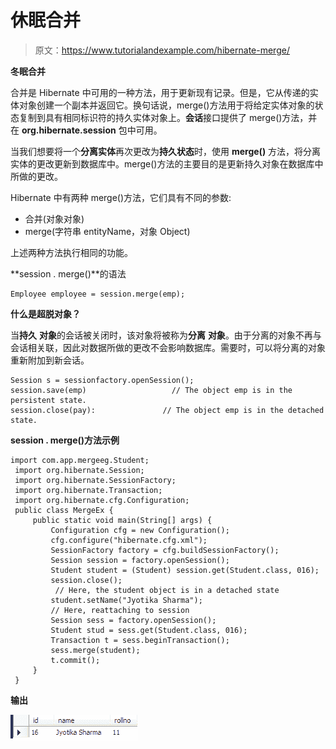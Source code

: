 # 休眠合并

> 原文：<https://www.tutorialandexample.com/hibernate-merge/>

**冬眠合并**

合并是 Hibernate 中可用的一种方法，用于更新现有记录。但是，它从传递的实体对象创建一个副本并返回它。换句话说，merge()方法用于将给定实体对象的状态复制到具有相同标识符的持久实体对象上。**会话**接口提供了 merge()方法，并在 **org.hibernate.session** 包中可用。

当我们想要将一个**分离实体**再次更改为**持久状态**时，使用 **merge()** 方法，将分离实体的更改更新到数据库中。merge()方法的主要目的是更新持久对象在数据库中所做的更改。

Hibernate 中有两种 merge()方法，它们具有不同的参数:

*   合并(对象对象)
*   merge(字符串 entityName，对象 Object)

上述两种方法执行相同的功能。

**session . merge()**的语法

```
Employee employee = session.merge(emp);       
```

**什么是超脱对象？**

当**持久** **对象**的会话被关闭时，该对象将被称为**分离** **对象**。由于分离的对象不再与会话相关联，因此对数据所做的更改不会影响数据库。需要时，可以将分离的对象重新附加到新会话。

```
Session s = sessionfactory.openSession();
session.save(emp)                   // The object emp is in the persistent state.
session.close(pay):               // The object emp is in the detached state. 
```

**session . merge()方法示例**

```
import com.app.mergeeg.Student;
 import org.hibernate.Session;
 import org.hibernate.SessionFactory;
 import org.hibernate.Transaction;
 import org.hibernate.cfg.Configuration;
 public class MergeEx {
     public static void main(String[] args) { 
         Configuration cfg = new Configuration();
         cfg.configure("hibernate.cfg.xml");
         SessionFactory factory = cfg.buildSessionFactory();
         Session session = factory.openSession();
         Student student = (Student) session.get(Student.class, 016);
         session.close(); 
          // Here, the student object is in a detached state 
         student.setName("Jyotika Sharma");
         // Here, reattaching to session 
         Session sess = factory.openSession();
         Student stud = sess.get(Student.class, 016);
         Transaction t = sess.beginTransaction(); 
         sess.merge(student);
         t.commit();
     }
 } 
```

**输出**

![Example of session.merge() method](img/548d97c4cc0401228ffa3aa63177d455.png)